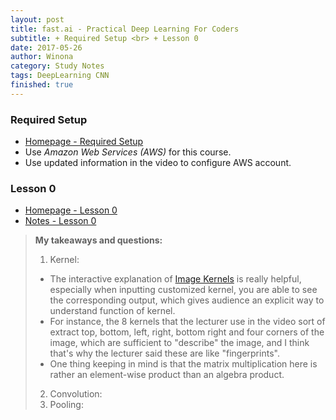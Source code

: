 ```yaml
---
layout: post
title: fast.ai - Practical Deep Learning For Coders
subtitle: + Required Setup <br> + Lesson 0
date: 2017-05-26
author: Winona
category: Study Notes
tags: DeepLearning CNN
finished: true
---
```



### Required Setup

- [Homepage - Required Setup](http://course.fast.ai/lessons/aws.html)
- Use _Amazon Web Services (AWS)_ for this course.
- Use updated information in the video to configure AWS account.


### Lesson 0

- [Homepage - Lesson 0](https://www.usfca.edu/data-institute/certificates/deep-learning-part-one)
- [Notes - Lesson 0](http://wiki.fast.ai/index.php/Lesson_0)

> **My takeaways and questions:**
> 1. Kernel:
> - The interactive explanation of [Image Kernels](http://setosa.io/ev/image-kernels/) is really helpful, especially when inputting customized kernel, you are able to see the corresponding output, which gives audience an explicit way to understand function of kernel.
> - For instance, the 8 kernels that the lecturer use in the video sort of extract top, bottom, left, right, bottom right and four corners of the image, which are sufficient to "describe" the image, and I think that's why the lecturer said these are like "fingerprints".
> - One thing keeping in mind is that the matrix multiplication here is rather an element-wise product than an algebra product.
> 2. Convolution:
> 3. Pooling:
